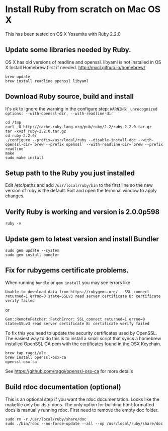 # Install Ruby from scratch on Mac OS X

This has been tested on OS X Yosemite with Ruby 2.2.0

## Update some libraries needed by Ruby.

OS X has old versions of readline and openssl. libyaml is not installed in OS X
Install Homebrew first if needed. <http://mxcl.github.io/homebrew/>

    brew update
    brew install readline openssl libyaml

## Download Ruby source, build and install

It's ok to ignore the warning in the configure step:
`WARNING: unrecognized options: --with-openssl-dir, --with-readline-dir`

    cd /tmp
    curl -O http://cache.ruby-lang.org/pub/ruby/2.2/ruby-2.2.0.tar.gz
    tar -xvzf ruby-2.2.0.tar.gz
    cd ruby-2.2.0/
    ./configure --prefix=/usr/local/ruby --disable-install-doc --with-openssl-dir=`brew --prefix openssl` --with-readline-dir=`brew --prefix readline`
    make
    sudo make install
    
## Setup path to the Ruby you just installed

Edit /etc/paths and add `/usr/local/ruby/bin` to the first line so the new version
of ruby is the default. Exit and open the terminal window to apply changes.

## Verify Ruby is working and version is 2.0.0p598

    ruby -v

## Update gem to latest version and install Bundler

    sudo gem update --system
    sudo gem install bundler

## Fix for rubygems certificate problems.

When running `bundle` or `gem install` you may see errors like

`Unable to download data from https://rubygems.org/ - SSL_connect returned=1 errno=0 state=SSLv3
read server certificate B: certificate verify failed`

or

`Gem::RemoteFetcher::FetchError: SSL_connect returned=1 errno=0 state=SSLv3 read server certificate
B: certificate verify failed`

To fix this you need to update the security certificates used by OpenSSL. The easiest way to do this
is to install a small script that syncs a homebrew installed OpenSSL CA pem with the certificates
found in the OSX Keychain.

    brew tap raggi/ale
    brew install openssl-osx-ca
    openssl-osx-ca

See <https://github.com/raggi/openssl-osx-ca> for more details

## Build rdoc documentation (optional)

This is an optional step if you want the rdoc documentation. Looks like the makefile only
builds ri docs. The only option for building html-formatted docs is manually running rdoc.
First need to remove the empty doc folder.

    sudo rm -r /usr/local/ruby/share/doc
    sudo ./bin/rdoc --no-force-update --all --op /usr/local/ruby/share/doc
